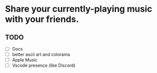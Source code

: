 # Share your currently-playing music with your friends.

## TODO
- [ ] Docs
- [ ] better ascii art and colorama
- [ ] Apple Music
- [ ] Vscode presence (like Discord)
